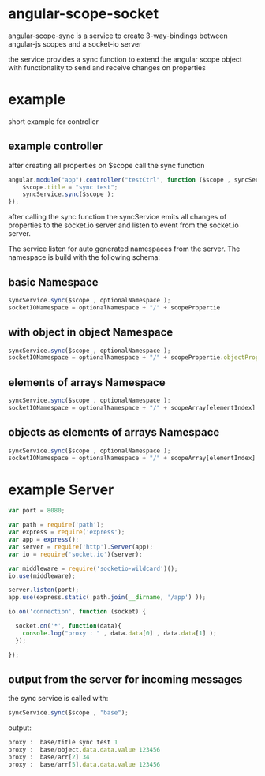 angular-scope-socket
====================

angular-scope-sync is a service to create 3-way-bindings between angular-js scopes and a socket-io server

the service provides a sync function to extend the angular scope object with functionality to send and receive changes on properties


example
=======
short example for controller


example controller
------------------
after creating all properties on $scope call the sync function

```js
angular.module("app").controller("testCtrl", function ($scope , syncService ) {
    $scope.title = "sync test";
    syncService.sync($scope );
});
```
after calling the sync function the syncService emits all changes of properties to the socket.io server
and listen to event from the socket.io server.

The service listen for auto generated namespaces from the server.
The namespace is build with the following schema:

basic Namespace
-----
```js
syncService.sync($scope , optionalNamespace );
socketIONamespace = optionalNamespace + "/" + scopePropertie
```


with object in object Namespace
---------------------
```js
syncService.sync($scope , optionalNamespace );
socketIONamespace = optionalNamespace + "/" + scopePropertie.objectPropertie
```

elements of arrays Namespace
------------------
```js
syncService.sync($scope , optionalNamespace );
socketIONamespace = optionalNamespace + "/" + scopeArray[elementIndex]
```

objects as elements of arrays Namespace
-----------------------------
```js
syncService.sync($scope , optionalNamespace );
socketIONamespace = optionalNamespace + "/" + scopeArray[elementIndex].elementPropertie
```

example Server
==============
```js
var port = 8080;

var path = require('path');
var express = require('express');
var app = express();
var server = require('http').Server(app);
var io = require('socket.io')(server);

var middleware = require('socketio-wildcard')();
io.use(middleware);

server.listen(port);
app.use(express.static( path.join(__dirname, '/app') ));

io.on('connection', function (socket) {

  socket.on('*', function(data){
    console.log("proxy : " , data.data[0] , data.data[1] );
  });

});
```

output from the server for incoming messages
--------------------------------------------
the sync service is called with:

```js
syncService.sync($scope , "base");
```

output:
```js
proxy :  base/title sync test 1
proxy :  base/object.data.data.value 123456
proxy :  base/arr[2] 34
proxy :  base/arr[5].data.data.value 123456
```

